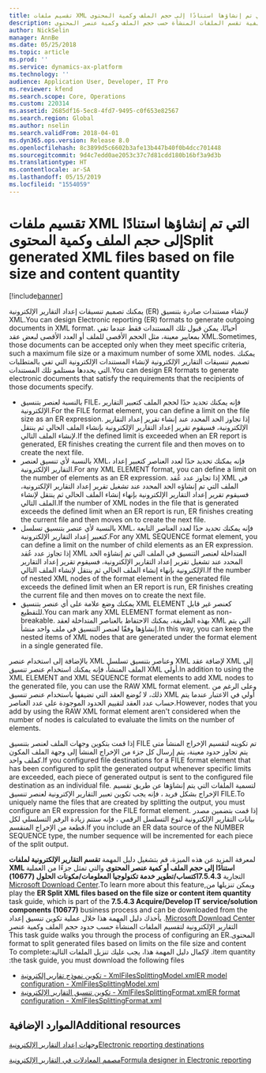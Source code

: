 ```yaml
---
title: تقسيم ملفات XML التي تم إنشاؤها استنادًا إلى حجم الملف وكمية المحتوى
description: يقدم هذا الموضوع معلومات عن كيفية تقسم الملفات المنشأة حسب حجم الملف وكمية عنصر المحتوى.
author: NickSelin
manager: AnnBe
ms.date: 05/25/2018
ms.topic: article
ms.prod: ''
ms.service: dynamics-ax-platform
ms.technology: ''
audience: Application User, Developer, IT Pro
ms.reviewer: kfend
ms.search.scope: Core, Operations
ms.custom: 220314
ms.assetid: 2685df16-5ec8-4fd7-9495-c0f653e82567
ms.search.region: Global
ms.author: nselin
ms.search.validFrom: 2018-04-01
ms.dyn365.ops.version: Release 8.0
ms.openlocfilehash: 8c3899d5c6602b3afe13b447b40f0b4dcc701448
ms.sourcegitcommit: 9d4c7edd0ae2053c37c7d81cdd180b16bf3a9d3b
ms.translationtype: HT
ms.contentlocale: ar-SA
ms.lasthandoff: 05/15/2019
ms.locfileid: "1554059"
---
```

# <a name="split-generated-xml-files-based-on-file-size-and-content-quantity"></a><span data-ttu-id="ff6d5-103">تقسيم ملفات XML التي تم إنشاؤها استنادًا إلى حجم الملف وكمية المحتوى</span><span class="sxs-lookup"><span data-stu-id="ff6d5-103">Split generated XML files based on file size and content quantity</span></span>

[!include[banner](../includes/banner.md)]

<span data-ttu-id="ff6d5-104">يمكنك تصميم تنسيقات إعداد التقارير الإلكترونية (ER) لإنشاء مستندات صادرة بتنسيق XML.</span><span class="sxs-lookup"><span data-stu-id="ff6d5-104">You can design Electronic reporting (ER) formats to generate outgoing documents in XML format.</span></span> <span data-ttu-id="ff6d5-105">أحيانًا، يمكن قبول تلك المستندات فقط عندما تفي بمعايير معينة، مثل الحجم الأقصى للملف أو العدد الأقصى لبعض عقد XML.</span><span class="sxs-lookup"><span data-stu-id="ff6d5-105">Sometimes, those documents can be accepted only when they meet specific criteria, such a maximum file size or a maximum number of some XML nodes.</span></span> <span data-ttu-id="ff6d5-106">يمكنك تصميم تنسيقات التقارير الإلكترونية لإنشاء المستندات الإلكترونية التي تفي بالمتطلبات التي يحددها مستلمو تلك المستندات.</span><span class="sxs-lookup"><span data-stu-id="ff6d5-106">You can design ER formats to generate electronic documents that satisfy the requirements that the recipients of those documents specify.</span></span>

- <span data-ttu-id="ff6d5-107">بالنسبة لعنصر بتنسيق FILE، فإنه يمكنك تحديد حدًا لحجم الملف كتعبير التقارير الإلكترونية.</span><span class="sxs-lookup"><span data-stu-id="ff6d5-107">For the FILE format element, you can define a limit on the file size as an ER expression.</span></span> <span data-ttu-id="ff6d5-108">إذا تجاوز الحد المحدد عند إنشاء تقرير إعداد التقارير الإلكترونية، فسيقوم تقرير إعداد التقارير الإلكترونية بإنشاء الملف الحالي ثم ينتقل لإنشاء الملف التالي.</span><span class="sxs-lookup"><span data-stu-id="ff6d5-108">If the defined limit is exceeded when an ER report is generated, ER finishes creating the current file and then moves on to create the next file.</span></span>
- <span data-ttu-id="ff6d5-109">بالنسبة لأي تنسيق لعنصر XML، فإنه يمكنك تحديد حدًا لعدد العناصر كتعبير إعداد التقارير الإلكترونية.</span><span class="sxs-lookup"><span data-stu-id="ff6d5-109">For any XML ELEMENT format, you can define a limit on the number of elements as an ER expression.</span></span> <span data-ttu-id="ff6d5-110">إذا تجاوز عدد عُقد XML في الملف التي تم إنشاؤه الحد المحدد عند تشغيل تقرير إعداد التقارير الإلكترونية، فسيقوم تقرير إعداد التقارير الإلكترونية بإنهاء إنشاء الملف الحالي ثم ينتقل لإنشاء الملف التالي.</span><span class="sxs-lookup"><span data-stu-id="ff6d5-110">If the number of XML nodes in the file that is generated exceeds the defined limit when an ER report is run, ER finishes creating the current file and then moves on to create the next file.</span></span>
- <span data-ttu-id="ff6d5-111">بالنسبة لأي عنصر بتنسيق تسلسل XML، فإنه يمكنك تحديد حدًا لعدد العناصر التابعة كتعبير إعداد التقارير الإلكترونية.</span><span class="sxs-lookup"><span data-stu-id="ff6d5-111">For any XML SEQUENCE format element, you can define a limit on the number of child elements as an ER expression.</span></span> <span data-ttu-id="ff6d5-112">إذا تجاوز عدد عُقد XML المتداخلة لعنصر التنسيق في الملف التي تم إنشاؤه الحد المحدد عند تشغيل تقرير إعداد التقارير الإلكترونية، فسيقوم تقرير إعداد التقارير الإلكترونية بإنهاء إنشاء الملف الحالي ثم ينتقل لإنشاء الملف التالي.</span><span class="sxs-lookup"><span data-stu-id="ff6d5-112">If the number of nested XML nodes of the format element in the generated file exceeds the defined limit when an ER report is run, ER finishes creating the current file and then moves on to create the next file.</span></span>
- <span data-ttu-id="ff6d5-113">يمكنك وضع علامة على أي عنصر بتنسيق XML ELEMENT كعنصر غير قابل للتقطيع.</span><span class="sxs-lookup"><span data-stu-id="ff6d5-113">You can mark any XML ELEMENT format element as non-breakable.</span></span> <span data-ttu-id="ff6d5-114">بهذه الطريقة، يمكنك الاحتفاظ بالعناصر المتداخلة لعقد XML التي يتم إنشاؤها وفقًا لعنصر التنسيق في ملف واحد منشأ.</span><span class="sxs-lookup"><span data-stu-id="ff6d5-114">In this way, you can keep the nested items of XML nodes that are generated under the format element in a single generated file.</span></span>

<span data-ttu-id="ff6d5-115">بالإضافة إلى استخدام عنصر XML وعناصر بتنسيق تسلسل XML لإضافة عقد XML إلى الملف المنشأ، فإنه يمكنك استخدام عنصر تنسيق XML أولي.</span><span class="sxs-lookup"><span data-stu-id="ff6d5-115">In addition to using the XML ELEMENT and XML SEQUENCE format elements to add XML nodes to the generated file, you can use the RAW XML format element.</span></span> <span data-ttu-id="ff6d5-116">وعلى الرغم من ذلك، لا تُوضع العقد التي تضيفها باستخدام عنصر تنسيق XML أولي في الاعتبار عندما يتم حساب عدد العقد لتقييم الحدود الموجودة على عدد العناصر.</span><span class="sxs-lookup"><span data-stu-id="ff6d5-116">However, nodes that you add by using the RAW XML format element aren't considered when the number of nodes is calculated to evaluate the limits on the number of elements.</span></span>

<span data-ttu-id="ff6d5-117">إذا قمت بتكوين وجهات الملف لعنصر بتنسيق FILE تم تكوينه لتقسيم الإخراج المنشأ متى يتم تجاوز حدود معينة، يتم إرسال كل جزء من الإخراج المنشأ إلى وجهة الملف المكون كملف واحد.</span><span class="sxs-lookup"><span data-stu-id="ff6d5-117">If you configured file destinations for a FILE format element that has been configured to split the generated output whenever specific limits are exceeded, each piece of generated output is sent to the configured file destination as an individual file.</span></span> <span data-ttu-id="ff6d5-118">لتسمية الملفات التي يتم إنشاؤها عن طريق تقسيم الإخراج بشكل فريد ، فإنه يجب تكوين تعبير التقارير الإكترونية لعنصر تنسيق FILE.</span><span class="sxs-lookup"><span data-stu-id="ff6d5-118">To uniquely name the files that are created by splitting the output, you must configure an ER expression for the FILE format element.</span></span> <span data-ttu-id="ff6d5-119">إذا قمت بتضمين مصدر بيانات التقارير الإلكترونية لنوع التسلسل الرقمي ، فإنه ستتم زيادة الرقم التسلسلي لكل قطعة من الإخراج المنقسم.</span><span class="sxs-lookup"><span data-stu-id="ff6d5-119">If you include an ER data source of the NUMBER SEQUENCE type, the number sequence will be incremented for each piece of the split output.</span></span>

<span data-ttu-id="ff6d5-120">لمعرفة المزيد عن هذه الميزة، قم بتشغيل دليل المهمة **تقسم التقارير الإلكترونية لملفات XML استنادًا إلى حجم الملف أو كمية عنصر المحتوى** والتي تمثل جزءًا من العملية التجارية **7.5.4.3اكتساب/تطوير خدمة تكنولوجيا المعلومات/مكونات الحلول (10677‬‏‫)** ويمكن تنزيلها من[Microsoft Download Center](https://go.microsoft.com/fwlink/?linkid=874684).</span><span class="sxs-lookup"><span data-stu-id="ff6d5-120">To learn more about this feature, play the **ER Split XML files based on the file size or content item quantity** task guide, which is part of the **7.5.4.3 Acquire/Develop IT service/solution components (10677)** business process and can be downloaded from the [Microsoft Download Center](https://go.microsoft.com/fwlink/?linkid=874684).</span></span> <span data-ttu-id="ff6d5-121">يأخذك دليل المهمة هذا خلال عملية تكوين تنسيق إعداد التقارير الإلكترونية لتقسيم الملفات المنشأة حسب حدود حجم الملف وكمية عنصر المحتوى.</span><span class="sxs-lookup"><span data-stu-id="ff6d5-121">This task guide walks you through the process of configuring an ER format to split generated files based on limits on the file size and content item quantity.</span></span> <span data-ttu-id="ff6d5-122">لإكمال دليل المهمة هذا، يجب عليك تنزيل الملفات التالية:</span><span class="sxs-lookup"><span data-stu-id="ff6d5-122">To complete the task guide, you must download the following files:</span></span>

- [<span data-ttu-id="ff6d5-123">‏‫تكوين نموذج تقارير إلكترونية‬ - XmlFilesSplittingModel.xml</span><span class="sxs-lookup"><span data-stu-id="ff6d5-123">ER model configuration - XmlFilesSplittingModel.xml</span></span>](https://go.microsoft.com/fwlink/?linkid=874111)
- [<span data-ttu-id="ff6d5-124">تكوين تنسيق التقارير الإلكترونية - XmlFilesSplittingFormat.xml</span><span class="sxs-lookup"><span data-stu-id="ff6d5-124">ER format configuration - XmlFilesSplittingFormat.xml</span></span>](https://go.microsoft.com/fwlink/?linkid=874111)

## <a name="additional-resources"></a><span data-ttu-id="ff6d5-125">الموارد الإضافية</span><span class="sxs-lookup"><span data-stu-id="ff6d5-125">Additional resources</span></span>
[<span data-ttu-id="ff6d5-126">وجهات إعداد التقارير الإلكترونية‬</span><span class="sxs-lookup"><span data-stu-id="ff6d5-126">Electronic reporting destinations</span></span>](electronic-reporting-destinations.md)

[<span data-ttu-id="ff6d5-127">مصمم المعادلات في التقارير الإلكترونية</span><span class="sxs-lookup"><span data-stu-id="ff6d5-127">Formula designer in Electronic reporting</span></span>](general-electronic-reporting-formula-designer.md)
